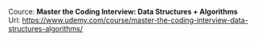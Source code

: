 Cource: **Master the Coding Interview: Data Structures + Algorithms**  
Url: https://www.udemy.com/course/master-the-coding-interview-data-structures-algorithms/